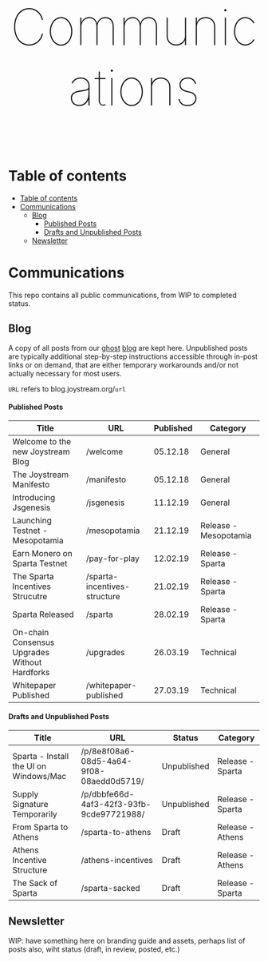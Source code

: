 <p align="center" style="font-size:100px;font-weight:100;">Communications</p>

# Table of contents

- [Table of contents](#table-of-contents)
- [Communications](#communications)
  - [Blog](#blog)
      - [Published Posts](#published-posts)
      - [Drafts and Unpublished Posts](#drafts-and-unpublished-posts)
  - [Newsletter](#newsletter)

# Communications

This repo contains all public communications, from WIP to completed status.

## Blog

A copy of all posts from our [ghost](https://github.com/TryGhost/Ghost) [blog](https://blog.joystream.org/) are kept here. Unpublished posts are typically additional step-by-step instructions accessible through in-post links or on demand, that are either temporary workarounds and/or not actually necessary for most users. 

`URL` refers to blog.joystream.org/`url`

#### Published Posts
| Title                                          | URL                           | Published         | Category              | 
| ------------------------------------           |------------------------------ | ------------------| --------------        |
| Welcome to the new Joystream Blog              | /welcome                      | 05.12.18          | General               |
| The Joystream Manifesto                        | /manifesto                    | 05.12.18          | General               |   
| Introducing Jsgenesis                          | /jsgenesis                    | 11.12.19          | General               |
| Launching Testnet - Mesopotamia                | /mesopotamia                  | 21.12.19          | Release - Mesopotamia |
| Earn Monero on Sparta Testnet                  | /pay-for-play                 | 12.02.19          | Release - Sparta      |      
| The Sparta Incentives Strucutre                | /sparta-incentives-structure  | 21.02.19          | Release - Sparta      |
| Sparta Released                                | /sparta                       | 28.02.19          | Release - Sparta      |
| On-chain Consensus Upgrades Without Hardforks  | /upgrades                     | 26.03.19          | Technical             |
| Whitepaper Published                           | /whitepaper-published         | 27.03.19          | Technical             |


#### Drafts and Unpublished Posts
| Title                                          | URL                                      | Status            | Category              | 
| ------------------------------------           |------------------------------            | ------------------| --------------        |
| Sparta - Install the UI on Windows/Mac         | /p/8e8f08a6-08d5-4a64-9f08-08aedd0d5719/ | Unpublished       | Release - Sparta      |
| Supply Signature Temporarily                   | /p/dbbfe66d-4af3-42f3-93fb-9cde97721988/ | Unpublished       | Release - Sparta      |
| From Sparta to Athens                          | /sparta-to-athens                        | Draft             | Release - Athens      |
| Athens Incentive Structure                     | /athens-incentives                       | Draft             | Release - Athens      |
| The Sack of Sparta                             | /sparta-sacked                           | Draft             | Release - Sparta      | 


## Newsletter

WIP: have something here on branding guide and assets, perhaps list of posts also, wiht status (draft, in review, posted, etc.)
